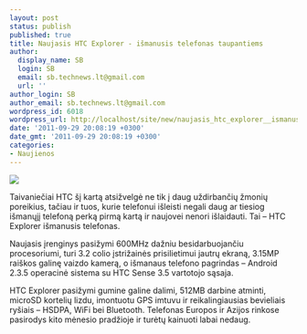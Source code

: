 ```yaml
---
layout: post
status: publish
published: true
title: Naujasis HTC Explorer - išmanusis telefonas taupantiems
author:
  display_name: SB
  login: SB
  email: sb.technews.lt@gmail.com
  url: ''
author_login: SB
author_email: sb.technews.lt@gmail.com
wordpress_id: 6018
wordpress_url: http://localhost/site/new/naujasis_htc_explorer__ismanusis_telefonas_taupantiems/
date: '2011-09-29 20:08:19 +0300'
date_gmt: '2011-09-29 20:08:19 +0300'
categories:
- Naujienos
---
```

<div class="imgright"><img src="http://technews.lt/upload/HTC Explorer_3v_MetallicNavy sumazintas.jpg"  /></div>
<p>Taivaniečiai HTC šį kartą atsižvelgė ne tik į daug uždirbančių žmonių poreikius, tačiau ir tuos, kurie telefonui išleisti negali daug ar tiesiog išmanųjį telefoną perką pirmą kartą ir naujovei nenori išlaidauti. Tai – HTC Explorer išmanusis telefonas.</p>
<p>Naujasis įrenginys pasižymi 600MHz dažniu besidarbuojančiu procesoriumi, turi 3.2 colio įstrižainės prisilietimui jautrų ekraną, 3.15MP raiškos galinę vaizdo kamerą, o išmanaus telefono pagrindas – Android 2.3.5 operacinė sistema su HTC Sense 3.5 vartotojo sąsaja.</p>
<p>HTC Explorer pasižymi gumine galine dalimi, 512MB darbine atminti, microSD kortelių lizdu, imontuotu GPS imtuvu ir reikalingiausias bevieliais ryšiais – HSDPA, WiFi bei Bluetooth. Telefonas Europos ir Azijos rinkose pasirodys kito mėnesio pradžioje ir turėtų kainuoti labai nedaug.</p>
